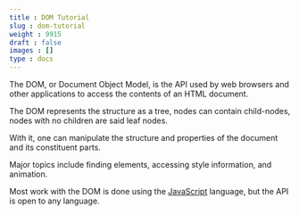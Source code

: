 ```yaml
---
title : DOM Tutorial
slug : dom-tutorial
weight : 9915
draft : false
images : []
type : docs
---
```


The DOM, or Document Object Model, is the API used by web browsers and other applications to access the contents of an HTML document.

The DOM represents the structure as a tree, nodes can contain child-nodes, nodes with no children are said leaf nodes.

With it, one can manipulate the structure and properties of the document and its constituent parts. 

Major topics include finding elements, accessing style information, and animation.

Most work with the DOM is done using the [JavaScript](https://www.wikiod.com/docs/javascript) language, but the API is open to any language.


